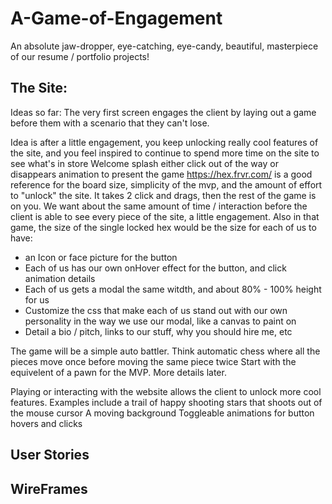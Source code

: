 # A-Game-of-Engagement
An absolute jaw-dropper, eye-catching, eye-candy, beautiful, masterpiece of our resume / portfolio projects!

## The Site:
Ideas so far:
The very first screen engages the client by laying out a game before them with a scenario that they can't lose.

Idea is after a little engagement, you keep unlocking really cool features of the site, and you feel inspired to continue to spend more time on the site to see what's in store
Welcome splash either click out of the way or disappears animation to present the game
https://hex.frvr.com/ is a good reference for the board size, simplicity of the mvp, and the amount of effort to "unlock" the site.
It takes 2 click and drags, then the rest of the game is on you. We want about the same amount of time / interaction before the client is able to see every piece of the site, a little engagement.
Also in that game, the size of the single locked hex would be the size for each of us to have:
- an Icon or face picture for the button
- Each of us has our own onHover effect for the button, and click animation details
- Each of us gets a modal the same witdth, and about 80% - 100% height for us
- Customize the css that make each of us stand out with our own personality in the way we use our modal, like a canvas to paint on
- Detail a bio / pitch, links to our stuff, why you should hire me, etc

The game will be a simple auto battler. Think automatic chess where all the pieces move once before moving the same piece twice
Start with the equivelent of a pawn for the MVP. More details later.

Playing or interacting with the website allows the client to unlock more cool features.
Examples include a trail of happy shooting stars that shoots out of the mouse cursor
A moving background
Toggleable animations for button hovers and clicks

## User Stories

## WireFrames


